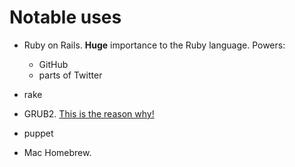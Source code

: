 # Notable uses

-   Ruby on Rails. **Huge** importance to the Ruby language. Powers:

    - GitHub
    - parts of Twitter

-   rake

-   GRUB2. [This is the reason why!](http://www.amazon.co.uk/Ruby-Grub-Abi-Burlingham/dp/1848120346)

-   puppet

-   Mac Homebrew.
